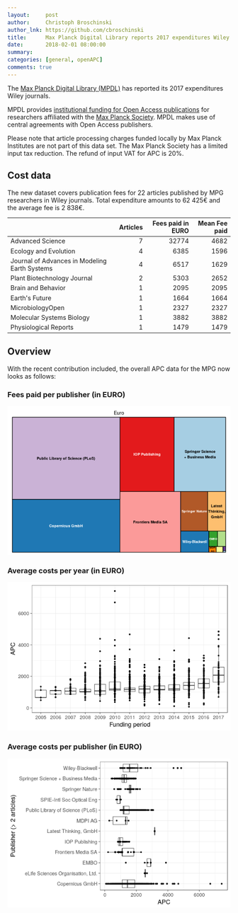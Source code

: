 ```yaml
---
layout:     post
author:     Christoph Broschinski
author_lnk: https://github.com/cbroschinski
title:      Max Planck Digital Library reports 2017 expenditures Wiley journals
date:       2018-02-01 08:00:00
summary:    
categories: [general, openAPC]
comments: true
---
```





The [Max Planck Digital Library (MPDL)](https://www.mpdl.mpg.de/en/) has reported its 2017 expenditures Wiley journals.

MPDL provides [institutional funding for Open Access publications](https://www.mpdl.mpg.de/en/?id=50:open-access-publishing&catid=17:open-access) for researchers affiliated with the [Max Planck Society](http://www.mpg.de/en). MPDL makes use of central agreements with Open Access publishers.

Please note that article processing charges funded locally by Max Planck Institutes are not part of this data set. The Max Planck Society has a limited input tax reduction. The refund of input VAT for APC is 20%.

## Cost data



The new dataset covers publication fees for 22 articles published by MPG researchers in Wiley journals. Total expenditure amounts to 62 425€ and the average fee is 2 838€.


|                                              | Articles| Fees paid in EURO| Mean Fee paid|
|:---------------------------------------------|--------:|-----------------:|-------------:|
|Advanced Science                              |        7|             32774|          4682|
|Ecology and Evolution                         |        4|              6385|          1596|
|Journal of Advances in Modeling Earth Systems |        4|              6517|          1629|
|Plant Biotechnology Journal                   |        2|              5303|          2652|
|Brain and Behavior                            |        1|              2095|          2095|
|Earth's Future                                |        1|              1664|          1664|
|MicrobiologyOpen                              |        1|              2327|          2327|
|Molecular Systems Biology                     |        1|              3882|          3882|
|Physiological Reports                         |        1|              1479|          1479|

## Overview

With the recent contribution included, the overall APC data for the MPG now looks as follows:

### Fees paid per publisher (in EURO)

![plot of chunk tree_mpdl_2018_02_01_full](/figure/tree_mpdl_2018_02_01_full-1.png)

###  Average costs per year (in EURO)

![plot of chunk box_mpdl_2018_02_01_year_full](/figure/box_mpdl_2018_02_01_year_full-1.png)

###  Average costs per publisher (in EURO)

![plot of chunk box_mpdl_2018_02_01_publisher_full](/figure/box_mpdl_2018_02_01_publisher_full-1.png)
